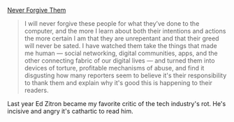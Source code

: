 [Never Forgive Them](https://www.wheresyoured.at/never-forgive-them/)

> I will never forgive these people for what they’ve done to the computer, and the more I learn about both their intentions and actions the more certain I am that they are unrepentant and that their greed will never be sated. I have watched them take the things that made me human — social networking, digital communities, apps, and the other connecting fabric of our digital lives — and turned them into devices of torture, profitable mechanisms of abuse, and find it disgusting how many reporters seem to believe it's their responsibility to thank them and explain why it's good this is happening to their readers.

Last year Ed Zitron became my favorite critic of the tech industry's rot. He's incisive and angry it's cathartic to read him.

